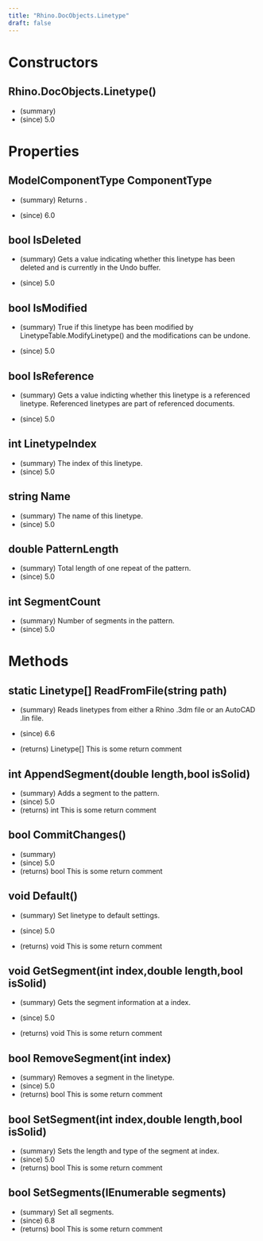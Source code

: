 ```yaml
---
title: "Rhino.DocObjects.Linetype"
draft: false
---
```


# Constructors
## Rhino.DocObjects.Linetype()
- (summary) 
- (since) 5.0
# Properties
## ModelComponentType ComponentType
- (summary) 
     Returns .
     
- (since) 6.0
## bool IsDeleted
- (summary) 
     Gets a value indicating whether this linetype has been deleted and is 
     currently in the Undo buffer.
     
- (since) 5.0
## bool IsModified
- (summary) 
     True if this linetype has been modified by LinetypeTable.ModifyLinetype()
     and the modifications can be undone.
     
- (since) 5.0
## bool IsReference
- (summary) 
     Gets a value indicting whether this linetype is a referenced linetype. 
     Referenced linetypes are part of referenced documents.
     
- (since) 5.0
## int LinetypeIndex
- (summary) The index of this linetype.
- (since) 5.0
## string Name
- (summary) The name of this linetype.
- (since) 5.0
## double PatternLength
- (summary) Total length of one repeat of the pattern.
- (since) 5.0
## int SegmentCount
- (summary) Number of segments in the pattern.
- (since) 5.0
# Methods
## static Linetype[] ReadFromFile(string path)
- (summary) 
     Reads linetypes from either a Rhino .3dm file or an AutoCAD .lin file.
     
- (since) 6.6
- (returns) Linetype[] This is some return comment
## int AppendSegment(double length,bool isSolid)
- (summary) Adds a segment to the pattern.
- (since) 5.0
- (returns) int This is some return comment
## bool CommitChanges()
- (summary) 
- (since) 5.0
- (returns) bool This is some return comment
## void Default()
- (summary) 
     Set linetype to default settings.
     
- (since) 5.0
- (returns) void This is some return comment
## void GetSegment(int index,double length,bool isSolid)
- (summary) 
     Gets the segment information at a index.
     
- (since) 5.0
- (returns) void This is some return comment
## bool RemoveSegment(int index)
- (summary) Removes a segment in the linetype.
- (since) 5.0
- (returns) bool This is some return comment
## bool SetSegment(int index,double length,bool isSolid)
- (summary) Sets the length and type of the segment at index.
- (since) 5.0
- (returns) bool This is some return comment
## bool SetSegments(IEnumerable<double> segments)
- (summary) Set all segments.
- (since) 6.8
- (returns) bool This is some return comment
